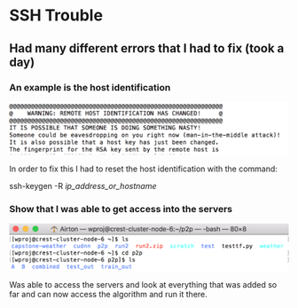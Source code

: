 #  SSH Trouble

## Had many different errors that I had to fix (took a day)

### An example is the host identification <br/>

<img src="error.png" width="800"><br/>

In order to fix this I had to reset the host identification with the command:<br/>

ssh-keygen -R *ip_address_or_hostname*<br/>

### Show that I was able to get access into the servers<br/>

<img src="access.png" width="800"><br/> 

Was able to access the servers and look at everything that was added so far and can now access the algorithm and run it there. 
